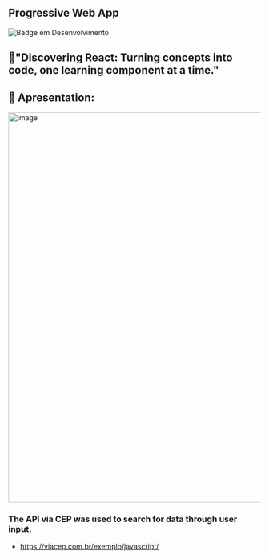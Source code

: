 ## Progressive Web App

![Badge em Desenvolvimento](http://img.shields.io/static/v1?label=STATUS&message=EM%20DESENVOLVIMENTO&color=GREEN&style=for-the-badge)

## 🔦"Discovering React: Turning concepts into code, one learning component at a time."

## 🎥 Apresentation: 

<img width="778" alt="image" src="https://github.com/SuzukiJhor/LocateCEP/assets/95131108/80eb085c-3d7a-443f-8b17-4eaa0b320e23">


### The API via CEP was used to search for data through user input.

- https://viacep.com.br/exemplo/javascript/
